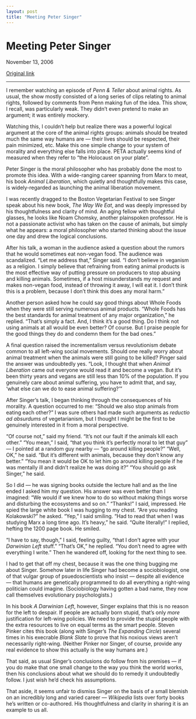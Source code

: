 ```yaml
---
layout: post
title: "Meeting Peter Singer"
---
```

Meeting Peter Singer
====================

November 13, 2006

[Original link](http://www.aaronsw.com/weblog/petersinger)

* * * * *

I remember watching an episode of *Penn & Teller* about animal rights.
As usual, the show mostly consisted of a long series of clips relating
to animal rights, followed by comments from Penn making fun of the idea.
This show, I recall, was particularly weak. They didn’t even pretend to
make an argument; it was entirely mockery.

Watching this, I couldn’t help but realize there was a powerful logical
argument at the core of the animal rights groups: animals should be
treated much the same way humans are — their lives should be respected,
their pain minimized, etc. Make this one simple change to your system of
morality and everything else falls into place. PETA actually seems kind
of measured when they refer to “the Holocaust on your plate”.

Peter Singer is the moral philosopher who has probably done the most to
promote this idea. With a wide-ranging career spanning from Marx to
meat, his book *Animal Liberation*, which quietly and thoughtfully makes
this case, is widely-regarded as launching the animal liberation
movement.

I was recently dragged to the Boston Vegetarian Festival to see Singer
speak about his new book, *The Way We Eat*, and was deeply impressed by
his thoughtfulness and clarity of mind. An aging fellow with thoughtful
glasses, he looks like Noam Chomsky, another plainspoken professor. He
is not a passionate activist who has taken on the cause of animals, but
simply what he appears: a moral philosopher who started thinking about
the issue one day and drew the logical conclusions.

After his talk, a woman in the audience asked a question about the
rumors that he would sometimes eat non-vegan food. The audience was
scandalized. “Let me address that,” Singer said. “I don’t believe in
veganism as a religion. I simply believe that refraining from eating
animal products is the most effective way of putting pressure on
producers to stop abusing and killing animals. Sometimes, if a host
misunderstands my request and makes non-vegan food, instead of throwing
it away, I will eat it. I don’t think this is a problem, because I don’t
think this does any moral harm.”

Another person asked how he could say good things about Whole Foods when
they were still serving numerous animal products. “Whole Foods has the
best standards for animal treatment of any major organization,” he
replied. “That’s simply a fact. And, I think it’s a good thing. Do I
think not using animals at all would be even better? Of course. But I
praise people for the good things they do and condemn them for the bad
ones.”

A final question raised the incrementalism versus revolutionism debate
common to all left-wing social movements. Should one really worry about
animal treatment when the animals were still going to be killed? Pinger
said the answer was undoubtedly yes. “Look, I thought that when *Animal
Liberation* came out everyone would read it and become a vegan. But it’s
been thirty years and vegans are still less than 10% of the population.
If you genuinely care about animal suffering, you have to admit that,
and say, ‘what else can we do to ease animal suffering?’”

After Singer’s talk, I began thinking through the consequences of his
morality. A question occurred to me: “Should we also stop animals from
eating each other?” I was sure others had made such arguments as
*reductio ad absurdums* of vegetarianism, but I thought I might be the
first to be genuinely interested in it from a moral perspective.

“Of course not,” said my friend. “It’s not our fault if the animals kill
each other.” “You mean,” I said, “that you think it’s perfectly moral to
let that guy” — I pointed at a random guy nearby — “go around killing
people?” “Well, OK,” he said. “But it’s different with animals, because
they don’t know any better.” “You mean it would be OK to let him go
around killing people if he was mentally ill and didn’t realize he was
doing it?” “You should go ask Singer,” he said.

So I did — he was signing books outside the lecture hall and as the line
ended I asked him my question. His answer was even better than I
imagined: “We would if we knew how to do so without making things worse
and disturbing the ecosystems and so on.” “Thanks!” I said, impressed.
He spied the large white book I was hugging to my chest. “Are you
reading Kolakowski?” he asked. “Yep,” I said smiling. “Had to read that
when I was studying Marx a long time ago. It’s heavy,” he said. “Quite
literally!” I replied, hefting the 1200 page book. He smiled.

“I have to say, though,” I said, feeling guilty, “that I don’t agree
with your *Darwinian Left* stuff.” “That’s OK,” he replied. “You don’t
need to agree with everything I write.” Then he wandered off, looking
for the next thing to see.

I had to get that off my chest, because it was the one thing bugging me
about Singer. Somehow later in life Singer had become a sociobiologist,
one of that vulgar group of psuedoscientists who insist — despite all
evidence — that humans are genetically programmed to do all everything a
right-wing politician could imagine. (Sociobiology having gotten a bad
name, they now call themselves evolutionary psychologists.)

In his book *A Darwinian Left*, however, Singer explains that this is no
reason for the left to despair. If people are actually born stupid,
that’s only *more* justification for left-wing policies. We need to
provide the stupid people with the extra resources to live on equal
terms as the smart people. Steven Pinker cites this book (along with
Singer’s *The Expanding Circle*) several times in his execrable *Blank
Slate* to prove that his noxious views aren’t necessarily right-wing.
(Neither Pinker nor Singer, of course, provide any real evidence to show
this actually is the way humans are.)

That said, as usual Singer’s conclusions do follow from his premises —
if you do make that one small change to the way you think the world
works, then his conclusions about what we should do to remedy it
undoubtedly follow. I just wish he’d check his assumptions.

That aside, it seems unfair to dismiss Singer on the basis of a small
blemish on an incredibly long and varied career — *Wikipedia* lists over
forty books he’s written or co-authored. His thoughtfulness and clarity
in sharing it is an example to us all.
